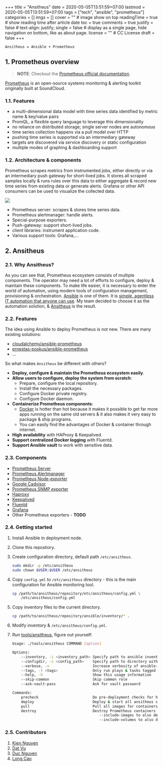 +++
title = "Ansitheus"
date = 2020-05-05T13:51:59+07:00
lastmod = 2020-05-05T13:51:59+07:00
tags = ["tech", "ansible", "prometheus"]
categories = []
imgs = []
cover = ""  # image show on top
readingTime = true  # show reading time after article date
toc = true
comments = true
justify = false  # text-align: justify;
single = false  # display as a single page, hide navigation on bottom, like as about page.
license = ""  # CC License
draft = false
+++

```bash
Ansitheus = Ansible + Prometheus
```

## 1. Prometheus overview

> **NOTE**: Checkout the [Prometheus official documentation](https://prometheus.io/docs/introduction/overview/).

[Prometheus](https://github.com/prometheus) is an open-source systems monitoring & alerting toolkit originally built at SoundCloud.

### 1.1. Features

- a multi-dimensional data model with time series data identified by metric name & key/value pairs
- PromQL, a flexible query language to leverage this dimensionality
- no reliance on distributed storage; single server nodes are autonomous
- time series collection happens via a pull model over HTTP
- pushing time series is supported via an intermediary gateway
- targets are discovered via service discovery or static configuration
- multiple modes of graphing & dashboarding support

### 1.2. Architecture & components

Prometheus scrapes metrics from instrumented jobs, either directly or via an intermediary push gateway for short-lived jobs. It stores all scraped samples locally & runs rules over this data to either aggregate & record new time series from existing data or generate alerts. Grafana or other API consumers can be used to visualize the collected data.

![](https://prometheus.io/assets/architecture.png)

- Prometheus server: scrapes & stores time series data.
- Prometheus alertmanager: handle alerts.
- Special-purpose exporters.
- Push-gateway: support short-lived jobs.
- client libraries: instrument application code.
- Various support tools: Grafana,...

## 2. Ansitheus

### 2.1. Why Ansitheus?

As you can see that, Prometheus ecosystem consists of multiple components. The operator may need a lot of efforts to configure, deploy & maintain these components. To make life easier, it is necessary to enter the world of automation, using modern tools of configuration management, provisioning & orchestration. [Ansible](https://ansible.com) is one of them. It is [simple, agentless IT automation that anyone can use](https://www.ansible.com/overview/how-ansible-works). My team decided to choose it as the automation solution, & [Ansitheus](https://github.com/ntk148v/ansitheus) is the result.

### 2.2. Features

The idea using Ansible to deploy Prometheus is not new. There are many existing solutions:

- [cloudalchemy/ansible-prometheus](https://github.com/cloudalchemy/ansible-prometheus)
- [ernestas-poskus/ansible-prometheus](https://github.com/ernestas-poskus/ansible-prometheus)
- ...

So what makes `Ansitheus` be different with others?

- **Deploy, configure & maintain the Prometheus ecosystem easily**.
- **Allow users to configure, deploy the system from scratch**:
  - Prepare, configure the local repository.
  - Install the necessary packages.
  - Configure Docker private registry.
  - Configure Docker daemon.
- **Containerize Prometheus components**:
  - [Docker](https://docker.com) is hotter than hot because it makes it possible to get far more apps running on the same old servers & it also makes it very easy to package & ship programs.
  - You can easily find the advantages of Docker & container through internet.
- **High availability** with HAProxy & Keepalived.
- **Support centralized Docker logging** with Fluentd.
- **Support Ansible vault** to work with sensitive data.

### 2.3. Components

- [Prometheus Server](https://github.com/prometheus/prometheus)
- [Prometheus Alertmanager](https://github.com/prometheus/alertmanager)
- [Prometheus Node-exporter](https://github.com/prometheus/node_exporter)
- [Google Cadvisor](https://github.com/google/cadvisor)
- [Prometheus SNMP exporter](https://github.com/prometheus/snmp_exporter)
- [Haproxy](http://www.haproxy.org/)
- [Keepalived](https://www.keepalived.org/)
- [Fluentd](https://github.com/fluent/fluentd)
- [Grafana](https://github.com/grafana/grafana)
- Other Prometheus exporters - **TODO**

### 2.4. Getting started

1. Install Ansible in deployment node.

2. Clone this repostiory.

3. Create configuration directory, default path `/etc/ansitheus`.

   ```bash
   sudo mkdir -p /etc/ansitheus
   sudo chown $USER:$USER /etc/ansitheus
   ```

4. Copy `config.yml` to `/etc/ansitheus` directory - this is the main configuration for Ansible monitoring tool.

   ```bash
   cp /path/to/ansitheus/repository/etc/ansitheus/config.yml \
       /etc/ansitheus/config.yml
   ```

5. Copy inventory files to the current directory.

   ```bash
   cp /path/to/ansitheus/repository/ansible/inventory/* .
   ```

6. Modify inventory & `/etc/ansitheus/config.yml`.
7. Run [tools/ansitheus](./tools/ansitheus), figure out yourself:

   ```bash
   Usage: ./tools/ansitheus COMMAND [option]

   Options:
       --inventory, -i <inventory_path> Specify path to ansible inventory file
       --configdir, -c <config_path>    Specify path to directory with config.yml
       --verbose, -v                    Increase verbosity of ansible-playbook
       --tags, -t <tags>                Only run plays & tasks tagged with these values
       --help, -h                       Show this usage information
       --skip-common                    Skip common role
       --ask-vault-pass                 Ask for vault password

   Commands:
       precheck                         Do pre-deployment checks for hosts
       deploy                           Deploy & start all ansitheus containers
       pull                             Pull all images for containers (only pull, no running containers)
       destroy                          Destroy Prometheus containers & service configuration
                                           --include-images to also destroy Prometheus images
                                           --include-volumes to also destroy Prometheus volumes

   ```

### 2.5. Contributors

1. [Kien Nguyen](https://github.com/ntk148v)
2. [Dat Vu](https://github.com/vtdat)
3. [Duc Nguyen](https://github.com/vanduc95)
4. [Long Cao](https://github.com/LongCaoBK)
